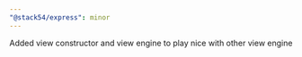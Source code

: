 ```yaml
---
"@stack54/express": minor
---
```


Added view constructor and view engine to play nice with other view engine
